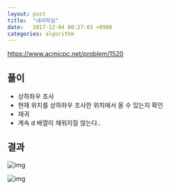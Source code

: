 ```yaml
---
layout: post
title:  "내리막길"
date:   2017-12-04 00:27:03 +0900
categories: algorithm
---
```


<https://www.acmicpc.net/problem/1520>

## 풀이

- 상하좌우 조사
- 현재 위치를 상하좌우 조사한 위치에서 올 수 있는지 확인
- 재귀
- 계속 d	 배열이 채워지질 않는다..

## 결과

![img](https://github.com/KoJunHee/kojunhee.github.io/raw/master/img/57.png)

![img](https://github.com/KoJunHee/kojunhee.github.io/raw/master/img/58.png)

